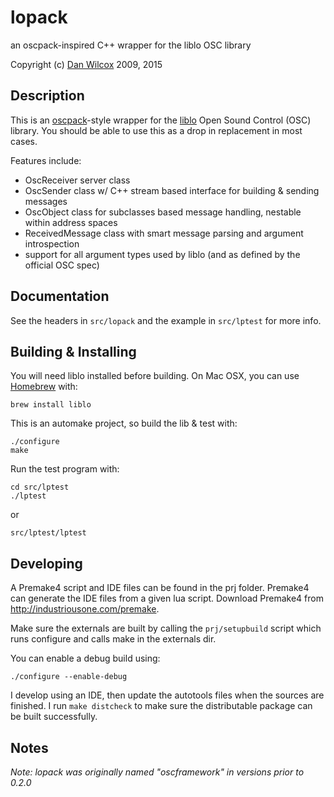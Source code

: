 lopack
======

an oscpack-inspired C++ wrapper for the liblo OSC library

Copyright (c) [Dan Wilcox](http://danomatika.com) 2009, 2015

Description
-----------

This is an [oscpack](http://www.rossbencina.com/code/oscpack)-style wrapper for the [liblo](http://liblo.sourceforge.net/) Open Sound Control (OSC) library. You should be able to use this as a drop in replacement in most cases.

Features include:

* OscReceiver server class
* OscSender class w/ C++ stream based interface for building & sending messages
* OscObject class for subclasses based message handling, nestable within address spaces
* ReceivedMessage class with smart message parsing and argument introspection
* support for all argument types used by liblo (and as defined by the official OSC spec)

Documentation
-------------

See the headers in `src/lopack` and the example in `src/lptest` for more info.

Building & Installing
---------------------

You will need liblo installed before building. On Mac OSX, you can use [Homebrew](http://brew.sh) with:

    brew install liblo

This is an automake project, so build the lib & test with:

    ./configure
	make

Run the test program with:

    cd src/lptest
    ./lptest

or

    src/lptest/lptest

Developing
----------

A Premake4 script and IDE files can be found in the prj folder. Premake4 can generate the IDE files from a given lua script. Download Premake4 from <http://industriousone.com/premake>.

Make sure the externals are built by calling the `prj/setupbuild` script which runs configure and calls make in the externals dir.

You can enable a debug build using:

    ./configure --enable-debug

I develop using an IDE, then update the autotools files when the sources are finished. I run `make distcheck` to make sure the distributable package can be built successfully.

Notes
-----

_Note: lopack was originally named "oscframework" in versions prior to 0.2.0_

